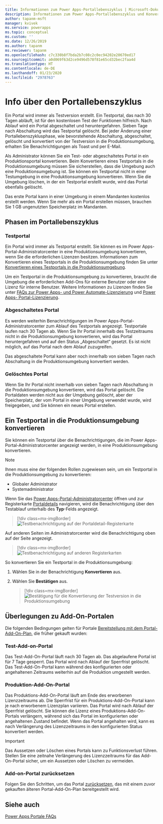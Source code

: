 ```yaml
---
title: Informationen zum Power Apps-Portallebenszyklus | Microsoft-Dokumentation
description: Informationen zum Power Apps-Portallebenszyklus und Konvertieren von einer Testversion in eine Produktionsumgebung.
author: tapanm-msft
manager: kvivek
ms.service: powerapps
ms.topic: conceptual
ms.custom: ''
ms.date: 12/26/2019
ms.author: tapanm
ms.reviewer: tapanm
ms.openlocfilehash: c7c330b8f7bda2b7c08c2c0ec94202e20670ed17
ms.sourcegitcommit: a0d069f63d2ce9496d578f81e65cd32bec2faa4d
ms.translationtype: HT
ms.contentlocale: de-DE
ms.lasthandoff: 01/23/2020
ms.locfileid: "2978763"
---
```

# <a name="about-portal-lifecycle"></a>Info über den Portallebenszyklus

Ein Portal wird immer als Testversion erstellt. Ein Testportal, das nach 30 Tagen abläuft, ist für den kostenlosen Test der Funktionen hilfreich. Nach Ablauf wird ein Portal abgeschaltet und heruntergefahren. Sieben Tage nach Abschaltung wird das Testportal gelöscht. Bei jeder Änderung einer Portallebenszyklusphase, wie bevorstehende Abschaltung, abgeschaltet, gelöscht und konvertiert von der Testversion in die Produktionsumgebung, erhalten Sie Benachrichtigungen als Toast und per E-Mail.

Als Administrator können Sie ein Test- oder abgeschaltetes Portal in ein Produktionsportal konvertieren. Beim Konvertieren eines Testportals in die Produktionsumgebung müssen Sie sicherstellen, dass die Umgebung auch eine Produktionsumgebung ist. Sie können ein Testportal nicht in einer Testumgebung in eine Produktionsumgebung konvertieren. Wenn Sie die Umgebung löschen, in der ein Testportal erstellt wurde, wird das Portal ebenfalls gelöscht.

Das erste Portal kann in einer Umgebung in einem Mandanten kostenlos erstellt werden. Wenn Sie mehr als ein Portal erstellen müssen, brauchen Sie 1 GB ungenutzten Speicherplatz im Mandanten.

## <a name="stages-in-portal-lifecycle"></a>Phasen im Portallebenszyklus

### <a name="trial-portal"></a>Testportal

Ein Portal wird immer als Testportal erstellt. Sie können es im Power Apps-Portal-Administratorcenter in eine Produktionsumgebung konvertieren, wenn Sie die erforderlichen Lizenzen besitzen. Informationen zum Konvertieren eines Testportals in die Produktionsumgebung finden Sie unter [Konvertieren eines Testportals in die Produktionsumgebung](#convert-a-trial-portal-to-production).

Um ein Testportal in die Produktionsumgebung zu konvertieren, braucht die Umgebung die erforderlichen Add-Ons für externe Benutzer oder eine Lizenz für interne Benutzer. Weitere Informationen zu Lizenzen finden Sie unter [FAQs zur Power Apps- und Power Automate-Lizenzierung](https://docs.microsoft.com/power-platform/admin/powerapps-flow-licensing-faq) und [Power Apps- Portal-Lizenzierung](https://docs.microsoft.com/power-platform/admin/powerapps-flow-licensing-faq#can-you-share-more-details-regarding-the-new-power-apps-portals-licensing).

### <a name="suspended-portal"></a>Abgeschaltetes Portal

Es werden weiterhin Benachrichtigungen im Power Apps-Portal-Administratorcenter zum Ablauf des Testportals angezeigt. Testportale laufen nach 30 Tagen ab. Wenn Sie Ihr Portal innerhalb des Testzeitraums nicht in die Produktionsumgebung konvertieren, wird das Portal heruntergefahren und auf den Status „Abgeschaltet“ gesetzt. Es ist nicht möglich, auf das Portal nach dem Ablauf zuzugreifen.

Das abgeschaltete Portal kann aber noch innerhalb von sieben Tagen nach Abschaltung in die Produktionsumgebung konvertiert werden. 

### <a name="deleted-portal"></a>Gelöschtes Portal

Wenn Sie Ihr Portal nicht innerhalb von sieben Tagen nach Abschaltung in die Produktionsumgebung konvertieren, wird das Portal gelöscht. Die Portaldaten werden nicht aus der Umgebung gelöscht, aber der Speicherplatz, der vom Portal in einer Umgebung verwendet wurde, wird freigegeben, und Sie können ein neues Portal erstellen.

## <a name="convert-a-trial-portal-to-production"></a>Ein Testportal in die Produktionsumgebung konvertieren

Sie können ein Testportal über die Benachrichtigungen, die im Power Apps-Portal-Administratorcenter angezeigt werden, in eine Produktionsumgebung konvertieren.

> [!NOTE]
> Ihnen muss eine der folgenden Rollen zugewiesen sein, um ein Testportal in die Produktionsumgebung zu konvertieren:
> - Globaler Administrator
> - Systemadministrator

Wenn Sie das [Power Apps-Portal-Administratorcenter](admin-overview.md) öffnen und zur Registerkarte [Portaldetails](portal-details.md) navigieren, wird die Benachrichtigung über den Testablauf unterhalb des **Typ**-Felds angezeigt.

> [!div class=mx-imgBorder]
> ![Testbenachrichtigung auf der Portaldetail-Registerkarte](../media/admin-center-convert-notif.png "Testbenachrichtigung auf der Portaldetail-Registerkarte")

Auf anderen Seiten im Administratorcenter wird die Benachrichtigung oben auf der Seite angezeigt.

> [!div class=mx-imgBorder]
> ![Testbenachrichtigung auf anderen Registerkarten](../media/admin-center-convert-notif-all.png "Testbenachrichtigung auf anderen Registerkarten")

So konvertieren Sie ein Testportal in die Produktionsumgebung:

1.  Wählen Sie in der Benachrichtigung **Konvertieren** aus.

2.  Wählen Sie **Bestätigen** aus.

    > [!div class=mx-imgBorder]
    > ![Bestätigung für die Konvertierung der Testversion in die Produktionsumgebung](../media/trial-to-prod-confirm.png "Bestätigung für die Konvertierung der Testversion in die Produktionsumgebung")

## <a name="considerations-for-add-on-portals"></a>Überlegungen zu Add-On-Portalen

Die folgenden Bedingungen gelten für Portale [Bereitstellung mit dem Portal-Add-On-Plan](../provision-portal-add-on.md), die früher gekauft wurden:

### <a name="trial-add-on-portal"></a>Test-Add-on-Portal

Das Test-Add-On-Portal läuft nach 30 Tagen ab. Das abgelaufene Portal ist für 7 Tage gesperrt. Das Portal wird nach Ablauf der Sperrfrist gelöscht. Das Test-Add-On-Portal kann während des konfigurierten oder angehaltenen Zeitraums weiterhin auf die Produktion umgestellt werden.

### <a name="production-add-on-portal"></a>Produktion-Add-On-Portal

Das Produktions-Add-On-Portal läuft am Ende des erworbenen Lizenzzeitraums ab. Die Sperrfrist für ein Produktions-Add-On-Portal kann je nach erworbenem Lizenzplan variieren. Das Portal wird nach Ablauf der Sperrfrist gelöscht. Sie können die Lizenz eines Produktions-Add-On-Portals verlängern, während sich das Portal im konfigurierten oder angehaltenen Zustand befindet. Wenn das Portal angehalten wird, kann es nach Verlängerung des Lizenzzeitraums in den konfigurierten Status konvertiert werden.

> [!IMPORTANT]
> Das Aussetzen oder Löschen eines Portals kann zu Funktionsverlust führen. Stellen Sie eine zeitnahe Verlängerung des Lizenzzeitraums für das Add-On-Portal sicher, um ein Aussetzen oder Löschen zu vermeiden.

### <a name="reset-add-on-portal"></a>Add-on-Portal zurücksetzen

Folgen Sie den Schritten, um das Portal [zurücksetzen](reset-portal.md), das mit einem zuvor gekauften älteren Portal-Add-On-Plan bereitgestellt wird.

## <a name="see-also"></a>Siehe auch

[Power Apps Portale FAQs](../faq.md)
